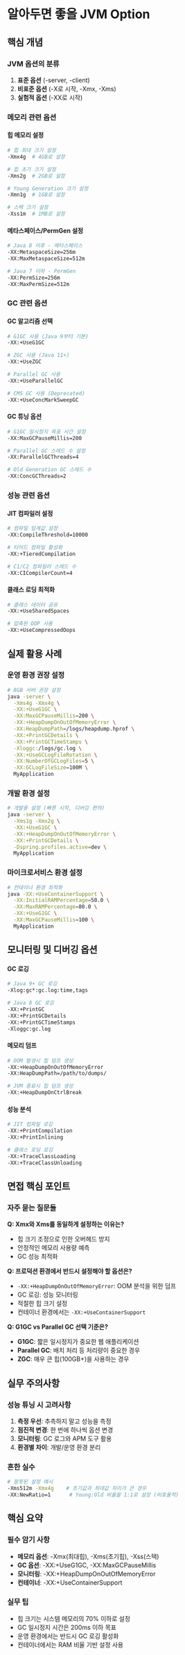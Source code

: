 # 알아두면 좋을 JVM Option

## 핵심 개념

### JVM 옵션의 분류
1. **표준 옵션** (-server, -client)
2. **비표준 옵션** (-X로 시작, -Xmx, -Xms)
3. **실험적 옵션** (-XX로 시작)

### 메모리 관련 옵션

#### 힙 메모리 설정
```bash
# 힙 최대 크기 설정
-Xmx4g  # 4GB로 설정

# 힙 초기 크기 설정
-Xms2g  # 2GB로 설정

# Young Generation 크기 설정
-Xmn1g  # 1GB로 설정

# 스택 크기 설정
-Xss1m  # 1MB로 설정
```

#### 메타스페이스/PermGen 설정
```bash
# Java 8 이후 - 메타스페이스
-XX:MetaspaceSize=256m
-XX:MaxMetaspaceSize=512m

# Java 7 이하 - PermGen
-XX:PermSize=256m
-XX:MaxPermSize=512m
```

### GC 관련 옵션

#### GC 알고리즘 선택
```bash
# G1GC 사용 (Java 9부터 기본)
-XX:+UseG1GC

# ZGC 사용 (Java 11+)
-XX:+UseZGC

# Parallel GC 사용
-XX:+UseParallelGC

# CMS GC 사용 (Deprecated)
-XX:+UseConcMarkSweepGC
```

#### GC 튜닝 옵션
```bash
# G1GC 일시정지 목표 시간 설정
-XX:MaxGCPauseMillis=200

# Parallel GC 스레드 수 설정
-XX:ParallelGCThreads=4

# Old Generation GC 스레드 수
-XX:ConcGCThreads=2
```

### 성능 관련 옵션

#### JIT 컴파일러 설정
```bash
# 컴파일 임계값 설정
-XX:CompileThreshold=10000

# 티어드 컴파일 활성화
-XX:+TieredCompilation

# C1/C2 컴파일러 스레드 수
-XX:CICompilerCount=4
```

#### 클래스 로딩 최적화
```bash
# 클래스 데이터 공유
-XX:+UseSharedSpaces

# 압축된 OOP 사용
-XX:+UseCompressedOops
```

## 실제 활용 사례

### 운영 환경 권장 설정
```bash
# 8GB 서버 권장 설정
java -server \
  -Xms4g -Xmx4g \
  -XX:+UseG1GC \
  -XX:MaxGCPauseMillis=200 \
  -XX:+HeapDumpOnOutOfMemoryError \
  -XX:HeapDumpPath=/logs/heapdump.hprof \
  -XX:+PrintGCDetails \
  -XX:+PrintGCTimeStamps \
  -Xloggc:/logs/gc.log \
  -XX:+UseGCLogFileRotation \
  -XX:NumberOfGCLogFiles=5 \
  -XX:GCLogFileSize=100M \
  MyApplication
```

### 개발 환경 설정
```bash
# 개발용 설정 (빠른 시작, 디버깅 편의)
java -server \
  -Xms1g -Xmx2g \
  -XX:+UseG1GC \
  -XX:+HeapDumpOnOutOfMemoryError \
  -XX:+PrintGCDetails \
  -Dspring.profiles.active=dev \
  MyApplication
```

### 마이크로서비스 환경 설정
```bash
# 컨테이너 환경 최적화
java -XX:+UseContainerSupport \
  -XX:InitialRAMPercentage=50.0 \
  -XX:MaxRAMPercentage=80.0 \
  -XX:+UseG1GC \
  -XX:MaxGCPauseMillis=100 \
  MyApplication
```

## 모니터링 및 디버깅 옵션

#### GC 로깅
```bash
# Java 9+ GC 로깅
-Xlog:gc*:gc.log:time,tags

# Java 8 GC 로깅
-XX:+PrintGC
-XX:+PrintGCDetails
-XX:+PrintGCTimeStamps
-Xloggc:gc.log
```

#### 메모리 덤프
```bash
# OOM 발생시 힙 덤프 생성
-XX:+HeapDumpOnOutOfMemoryError
-XX:HeapDumpPath=/path/to/dumps/

# JVM 종료시 힙 덤프 생성
-XX:+HeapDumpOnCtrlBreak
```

#### 성능 분석
```bash
# JIT 컴파일 로깅
-XX:+PrintCompilation
-XX:+PrintInlining

# 클래스 로딩 로깅
-XX:+TraceClassLoading
-XX:+TraceClassUnloading
```

## 면접 핵심 포인트

### 자주 묻는 질문들

**Q: Xmx와 Xms를 동일하게 설정하는 이유는?**
- 힙 크기 조정으로 인한 오버헤드 방지
- 안정적인 메모리 사용량 예측
- GC 성능 최적화

**Q: 프로덕션 환경에서 반드시 설정해야 할 옵션은?**
- `-XX:+HeapDumpOnOutOfMemoryError`: OOM 분석을 위한 덤프
- GC 로깅: 성능 모니터링
- 적절한 힙 크기 설정
- 컨테이너 환경에서는 `-XX:+UseContainerSupport`

**Q: G1GC vs Parallel GC 선택 기준은?**
- **G1GC**: 짧은 일시정지가 중요한 웹 애플리케이션
- **Parallel GC**: 배치 처리 등 처리량이 중요한 경우
- **ZGC**: 매우 큰 힙(100GB+)을 사용하는 경우

## 실무 주의사항

### 성능 튜닝 시 고려사항
1. **측정 우선**: 추측하지 말고 성능을 측정
2. **점진적 변경**: 한 번에 하나씩 옵션 변경
3. **모니터링**: GC 로그와 APM 도구 활용
4. **환경별 차이**: 개발/운영 환경 분리

### 흔한 실수
```bash
# 잘못된 설정 예시
-Xms512m -Xmx4g    # 초기값과 최대값 차이가 큰 경우
-XX:NewRatio=1      # Young:Old 비율을 1:1로 설정 (비효율적)
```

## 핵심 요약

### 필수 암기 사항
- **메모리 옵션**: -Xmx(최대힙), -Xms(초기힙), -Xss(스택)
- **GC 옵션**: -XX:+UseG1GC, -XX:MaxGCPauseMillis
- **모니터링**: -XX:+HeapDumpOnOutOfMemoryError
- **컨테이너**: -XX:+UseContainerSupport

### 실무 팁
- 힙 크기는 시스템 메모리의 70% 이하로 설정
- GC 일시정지 시간은 200ms 이하 목표
- 운영 환경에서는 반드시 GC 로깅 활성화
- 컨테이너에서는 RAM 비율 기반 설정 사용